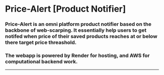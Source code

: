 # Price-Alert [Product Notifier]
### Price-Alert is an omni platform product  notifier based on the backbone of web-scarping. It essentially help users to get notifed when price of their saved products reaches at or below there target price threashold.
### The webapp is powered by Render for hosting, and AWS for computational backend work.
---
<br/>
